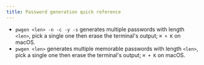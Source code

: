 ```yaml
---
title: Password generation quick reference
---
```


- `pwgen <len> -n -c -y -s` generates multiple passwords with length `<len>`, pick a single one then erase the terminal's output; `⌘ + K` on macOS.
- `pwgen <len>` generates multiple memorable passwords with length `<len>`, pick a single one then erase the terminal's output; `⌘ + K` on macOS.